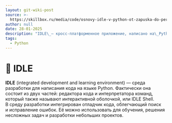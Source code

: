 ```yaml
---
layout: git-wiki-post
source: >-
  https://skillbox.ru/media/code/osnovy-idle-v-python-ot-zapuska-do-pervoy-programmy/
author: null
date: 28-01-2025
description: "IDLE\_— кросс-платформенное приложение, написано на\_Python и\_Tkinter\_— библиотеке для создания графических пользовательских интерфейсов (GUI)."
tags:
  - Python
---
```

# :milky_way: IDLE
**IDLE** (integrated development and learning environment) — среда разработки для написания кода на языке Python. Фактически она состоит из двух частей: редактора кода и интерпретатора команд, который также называют интерактивной оболочкой, или IDLE Shell. В среду разработки интегрирован отладчик кода, облегчающий поиск и исправление ошибок. Её можно использовать для обучения, решения несложных задач и разработки небольших проектов.
